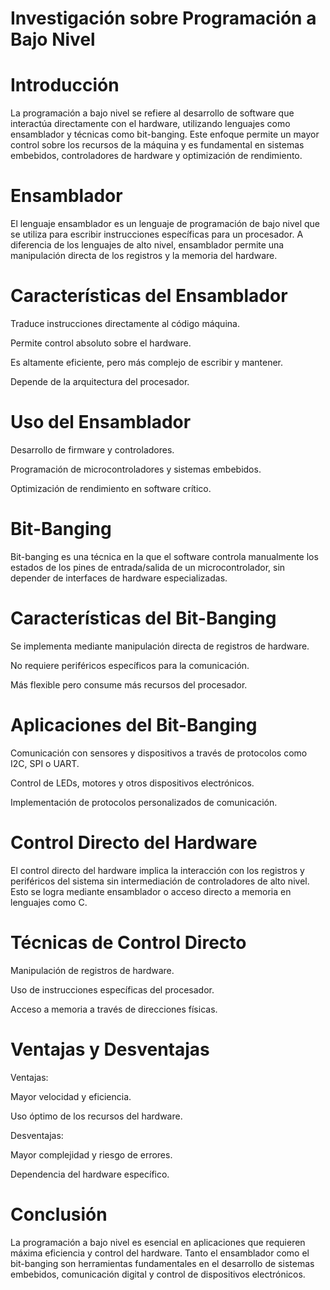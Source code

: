 # Investigación sobre Programación a Bajo Nivel

#  Introducción

La programación a bajo nivel se refiere al desarrollo de software que interactúa directamente con el hardware, utilizando lenguajes como ensamblador y técnicas como bit-banging. Este enfoque permite un mayor control sobre los recursos de la máquina y es fundamental en sistemas embebidos, controladores de hardware y optimización de rendimiento.

#  Ensamblador

El lenguaje ensamblador es un lenguaje de programación de bajo nivel que se utiliza para escribir instrucciones específicas para un procesador. A diferencia de los lenguajes de alto nivel, ensamblador permite una manipulación directa de los registros y la memoria del hardware.

#  Características del Ensamblador

Traduce instrucciones directamente al código máquina.

Permite control absoluto sobre el hardware.

Es altamente eficiente, pero más complejo de escribir y mantener.

Depende de la arquitectura del procesador.

#  Uso del Ensamblador

Desarrollo de firmware y controladores.

Programación de microcontroladores y sistemas embebidos.

Optimización de rendimiento en software crítico.

#  Bit-Banging

Bit-banging es una técnica en la que el software controla manualmente los estados de los pines de entrada/salida de un microcontrolador, sin depender de interfaces de hardware especializadas.

#  Características del Bit-Banging

Se implementa mediante manipulación directa de registros de hardware.

No requiere periféricos específicos para la comunicación.

Más flexible pero consume más recursos del procesador.

#  Aplicaciones del Bit-Banging

Comunicación con sensores y dispositivos a través de protocolos como I2C, SPI o UART.

Control de LEDs, motores y otros dispositivos electrónicos.

Implementación de protocolos personalizados de comunicación.

#  Control Directo del Hardware

El control directo del hardware implica la interacción con los registros y periféricos del sistema sin intermediación de controladores de alto nivel. Esto se logra mediante ensamblador o acceso directo a memoria en lenguajes como C.

#  Técnicas de Control Directo

Manipulación de registros de hardware.

Uso de instrucciones específicas del procesador.

Acceso a memoria a través de direcciones físicas.

#  Ventajas y Desventajas

Ventajas:

Mayor velocidad y eficiencia.

Uso óptimo de los recursos del hardware.

Desventajas:

Mayor complejidad y riesgo de errores.

Dependencia del hardware específico.

#  Conclusión

La programación a bajo nivel es esencial en aplicaciones que requieren máxima eficiencia y control del hardware. Tanto el ensamblador como el bit-banging son herramientas fundamentales en el desarrollo de sistemas embebidos, comunicación digital y control de dispositivos electrónicos.

